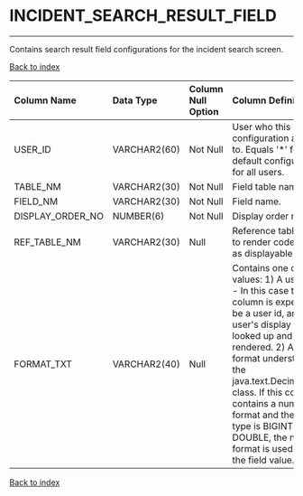 # INCIDENT_SEARCH_RESULT_FIELD

---

Contains search result field configurations for the incident search screen.

[Back to index](./index.md)

| Column Name      | Data Type    | Column Null Option   | Column Definition                                                                                                                                                                                                                                                                                                                                                  |
|:-----------------|:-------------|:---------------------|:-------------------------------------------------------------------------------------------------------------------------------------------------------------------------------------------------------------------------------------------------------------------------------------------------------------------------------------------------------------------|
| USER_ID          | VARCHAR2(60) | Not Null             | User who this configuration applies to. Equals '*' for the default configuration for all users.                                                                                                                                                                                                                                                                    |
| TABLE_NM         | VARCHAR2(30) | Not Null             | Field table name.                                                                                                                                                                                                                                                                                                                                                  |
| FIELD_NM         | VARCHAR2(30) | Not Null             | Field name.                                                                                                                                                                                                                                                                                                                                                        |
| DISPLAY_ORDER_NO | NUMBER(6)    | Not Null             | Display order number.                                                                                                                                                                                                                                                                                                                                              |
| REF_TABLE_NM     | VARCHAR2(30) | Null                 | Reference table name to render coded values as displayable values.                                                                                                                                                                                                                                                                                                 |
| FORMAT_TXT       | VARCHAR2(40) | Null                 | Contains one of two values: 1) A user_name - In this case the column is expected to be a user id, and that user's display name is looked up and rendered. 2) A number format understood by the java.text.DecimalFormat class. If this column contains a number format and the field type is BIGINT or DOUBLE, the number format is used to render the field value. |

[Back to index](./index.md)